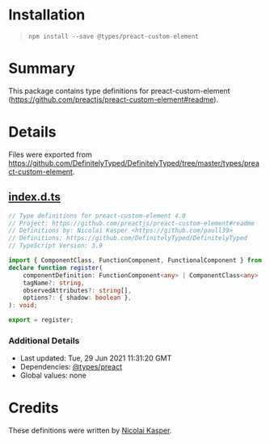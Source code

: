 # Installation
> `npm install --save @types/preact-custom-element`

# Summary
This package contains type definitions for preact-custom-element (https://github.com/preactjs/preact-custom-element#readme).

# Details
Files were exported from https://github.com/DefinitelyTyped/DefinitelyTyped/tree/master/types/preact-custom-element.
## [index.d.ts](https://github.com/DefinitelyTyped/DefinitelyTyped/tree/master/types/preact-custom-element/index.d.ts)
````ts
// Type definitions for preact-custom-element 4.0
// Project: https://github.com/preactjs/preact-custom-element#readme
// Definitions by: Nicolai Kasper <https://github.com/paull39>
// Definitions: https://github.com/DefinitelyTyped/DefinitelyTyped
// TypeScript Version: 3.9

import { ComponentClass, FunctionComponent, FunctionalComponent } from 'preact';
declare function register(
    componentDefinition: FunctionComponent<any> | ComponentClass<any> | FunctionalComponent<any>,
    tagName?: string,
    observedAttributes?: string[],
    options?: { shadow: boolean },
): void;

export = register;

````

### Additional Details
 * Last updated: Tue, 29 Jun 2021 11:31:20 GMT
 * Dependencies: [@types/preact](https://npmjs.com/package/@types/preact)
 * Global values: none

# Credits
These definitions were written by [Nicolai Kasper](https://github.com/paull39).
